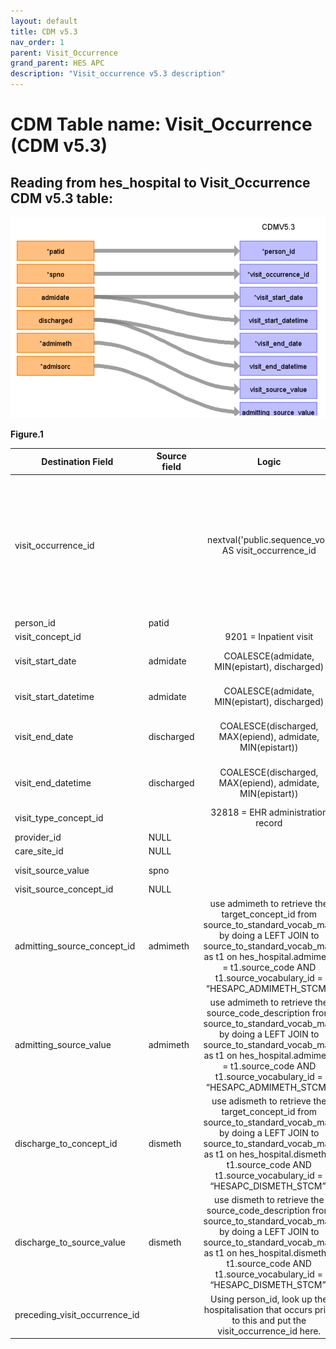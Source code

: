 ```yaml
---
layout: default
title: CDM v5.3
nav_order: 1
parent: Visit_Occurrence
grand_parent: HES APC
description: "Visit_occurrence v5.3 description"
---
```


# CDM Table name: Visit_Occurrence (CDM v5.3)

## Reading from hes_hospital to Visit_Occurrence CDM v5.3 table:
![](images/image6.png)

**Figure.1**

| Destination Field | Source field | Logic | Comment field |
| --- | --- | :---: | --- |
| visit_occurrence_id |  |  nextval('public.sequence_vo') AS visit_occurrence_id | A sequence named "sequence_vo" is created in the public schema to uniquely generate "visit_occurrence_id"s. It initializes by fetching the highest ID from the {TARGET_SCHEMA_TO_LINK}._max_ids table where "tbl_name" equals "visit_occurrence". This table, located in the schema to be linked to the target schema, stores the maximum IDs for all CDM tables to help set the starting point for the next ID in a given sequence.| 
| person_id | patid |  |  |
| visit_concept_id |  | 9201 = Inpatient visit  | |
| visit_start_date | admidate | COALESCE(admidate, MIN(epistart), discharged)| If admidate is null, use the first epistart in episode, and if these are also null, use discharged |
| visit_start_datetime | admidate | COALESCE(admidate, MIN(epistart), discharged) | If admidate is null, use the first epistart in episode, and if these are also null, use discharged |
| visit_end_date | discharged | COALESCE(discharged, MAX(epiend), admidate, MIN(epistart)) | If discharged is null, use the last epiend in episode, and if those are also null, use admidate or the first of epistart |
| visit_end_datetime | discharged | COALESCE(discharged, MAX(epiend), admidate, MIN(epistart)) |If discharged is null, use the last epiend in episode, and if those are also null, use admidate or the first of epistart |
| visit_type_concept_id |  | 32818 = EHR administration record |  |
| provider_id |NULL | |  |
| care_site_id | NULL| |  |
| visit_source_value | spno |  | This will allow us to retrieve Visit_occurrence_id. |
| visit_source_concept_id |NULL  |  |  |
| admitting_source_concept_id | admimeth | use admimeth to retrieve the target_concept_id from source_to_standard_vocab_map by doing a LEFT JOIN to source_to_standard_vocab_map as t1 on hes_hospital.admimeth = t1.source_code AND t1.source_vocabulary_id = “HESAPC_ADMIMETH_STCM”. | Check for OMOP codes from admimeth |
| admitting_source_value | admimeth | use admimeth to retrieve the source_code_description from source_to_standard_vocab_map by doing a LEFT JOIN to source_to_standard_vocab_map as t1 on hes_hospital.admimeth = t1.source_code AND t1.source_vocabulary_id = “HESAPC_ADMIMETH_STCM”.| Definition to be added instead of number |
| discharge_to_concept_id | dismeth | use adismeth to retrieve the target_concept_id from source_to_standard_vocab_map by doing a LEFT JOIN to source_to_standard_vocab_map as t1 on hes_hospital.dismeth = t1.source_code AND t1.source_vocabulary_id = “HESAPC_DISMETH_STCM”. | Check for OMOP codes from dismeth |
| discharge_to_source_value | dismeth | use dismeth to retrieve the source_code_description from source_to_standard_vocab_map by doing a LEFT JOIN to source_to_standard_vocab_map as t1 on hes_hospital.dismeth = t1.source_code AND t1.source_vocabulary_id = “HESAPC_DISMETH_STCM”. | Definition to be added instead of number |
| preceding_visit_occurrence_id |  |Using person_id, look up the hospitalisation that occurs prior to this and put the visit_occurrence_id here. |  |
